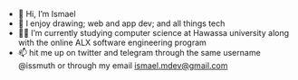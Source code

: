 - 👋 Hi, I’m Ismael
- 👀 I enjoy drawing; web and app dev; and all things tech
- 👨‍🎓 I’m currently studying computer science at Hawassa university along with the online ALX software engineering program 
- 📫 hit me up on twitter and telegram through the same username @issmuth or through my email ismael.mdev@gmail.com

